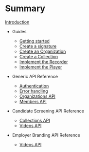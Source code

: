 # Summary

[Introduction](README.md)
* Guides
  * [Getting started](/guides/getting_started.md)
  * [Create a signature](guides/signatures.md)
  * [Create an Organization](/guides/organizations.md)
  * [Create a Collection](/guides/collections.md)
  * [Implement the Recorder](/recorder/docs.md)
  * [Implement the Player](/player/docs.md)

* Generic API Reference
  * [Authentication](api/authentication.md)
  * [Error handling](api/errors.md)
  * [Organizations API](api/organizations.md)
  * [Members API](api/members.md)
* Candidate Screening API Reference
  * [Collections API](api/collections.md)
  * [Videos API](api/videos.md)
* Employer Branding API Reference
  * [Videos API](api/eb/videos.md)
